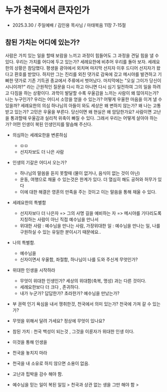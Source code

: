
# 누가 천국에서 큰자인가
* 2025.3.30 / 주일예배 / 김인용 목사님 / 마태복음 11장 7-15절 

## 참된 가치는 어디에 있는가? 
사람은 가치 있는 일을 할때 보람을 느끼고 과정이 힘들어도 그 과정을 견딜 힘을 낼 수 있다. 우리는 가치를 어디에 두고 있는가? 세례요한에 비추어 우리를 돌아 보자. 세례요한의 상황은 참담했다. 평생을 광야에서 외치며 마지막 선지자 이후 드디어 선지자가 왔다고 환호를 받았다. 하지만 그는 진리를 외친 댓가로 감옥에 갔고 메시야를 발견하고 기뻐한 댓가로 기존 기득권 종교에서 주류에서 벗어났다. 마지막에는 "오실 그이가 당신이시니이까?" 라는 근원적인 질문을 다시 하고 아니면 다시 심기 일전하여 그의 일을 하려고 다짐을 하는 상황이다. 
과학이 발달할 수록 우울감을 느끼는 사람이 왜 많아지는가? 나는 누구인가? 우리는 어디서 소망을 얻을 수 있는가? 어떻게 우울한 마음을 이겨 낼 수 있을까? 세례요한의 의심 하나님의 아들이 와도 세상은 왜 변하지 않는가? 왜 나는 고통 받고 있는가? 고민은 우울을 부른다. 당신이면 왜 현실은 왜 암담한가요? 사람이면 고난을 통과할때 우울감과 실리적 위축이 빠질 수 있다. 그래서 우리는 어떻게 살아야 하는가? 어떤 인생이 복된 인생인지를 말슴해 주신다.

* 의심하는 세례요한을 변론하심
  * ㅁㅁ
  * 선지자보도 더 나은 사람
* 인생의 기갈은 어디서 오는가?
  * 하나님의 말씀을 듣지 못할때 (물이 없거나, 음식이 없는 것이 아닌)
  * 운동, 여행으로 채울 수 있는것은 한계가 있다. 더 열심히 해도 공허와 허무가 있다
  * 이에 대한 해결은 영혼의 만족을 주는 것이고 이는 말씀을 통해 채울 수 있다.

* 세례요한의 특별함
  * 선지자보다 더 나은자 => 그의 사명 길을 예비하는 자 => 메시야를 기다리도록 지칭하는 사람이 아닌 직접 예수님을 만나서
  * 위대한 사람 : 예수님을 만나는 사람, 가장위대한 일 : 예수님을 만나는 일, 나를 구원하실 수 있는 유일한 분이시기 때문에요..
* 나의 특별함.
  * 예수님을
  * 신자이면서 우울함, 좌절함, 하나님이 나를 도와 주신게 무엇인가?
* 위대한 인생을 시작하라
  * 무엇이 위대한 인생인가? 세상의 위대함(축복, 명성) 과는 다른 것이다.
  * 세례요한보다 더 크다 , 존귀하다.
  * 내가 누군가? 답답한가? 초라한가? 예수님을 만났는가?
* 부 권력 인기 욕심을 내서 쟁취한것, 천국에서 의미 있는가? 천국에 가져 갈 수 있는가?
* 무엇을 위해서 달려 가세요? 정상에 무엇이 있나요?
* 참된 가치 : 천국 백성이 되는것 , 그것을 이룬자가 위대한 인생 이다.
* 이것을 통해 인생을
* 천국을 놓치지 마라
* 천국을 내 소유로 하지 않으면 소용이 없음.
* 고난과 핍박을 감수 해야 함.
* 예수님을 믿는 일이 복된 일임 > 천국과 상관 없는 생을 그만 해야 함 > 
